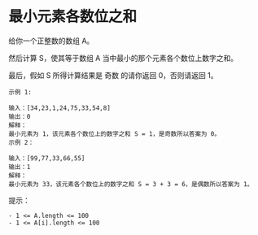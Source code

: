 # 最小元素各数位之和

给你一个正整数的数组 A。

然后计算 S，使其等于数组 A 当中最小的那个元素各个数位上数字之和。

最后，假如 S 所得计算结果是 奇数 的请你返回 0，否则请返回 1。

 
```
示例 1:

输入：[34,23,1,24,75,33,54,8]
输出：0
解释：
最小元素为 1，该元素各个数位上的数字之和 S = 1，是奇数所以答案为 0。
示例 2：

输入：[99,77,33,66,55]
输出：1
解释：
最小元素为 33，该元素各个数位上的数字之和 S = 3 + 3 = 6，是偶数所以答案为 1。
```

提示：

    - 1 <= A.length <= 100
    - 1 <= A[i].length <= 100